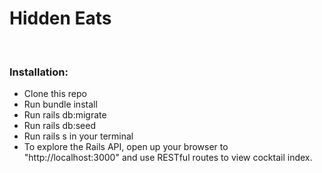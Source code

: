 <h1>Hidden Eats</h1>
</br>
<h3>Installation:</h3>

<ul>
  <li>Clone this repo</li>

  <li>Run bundle install</li>
  
  <li>Run rails db:migrate</li>
  
  <li>Run rails db:seed</li>

  <li>Run rails s in your terminal</li>

  <li>To explore the Rails API, open up your browser to "http://localhost:3000" and use RESTful routes to view cocktail index.</li>
 </ul>
